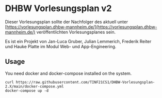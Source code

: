 # DHBW Vorlesungsplan v2

Dieser Vorlesungsplan sollte der Nachfolger des aktuell unter [https://vorlesungsplan.dhbw-mannheim.de/](https://vorlesungsplan.dhbw-mannheim.de/) veröffentlichten Vorlesungsplanes sein.

Es ist ein Projekt von Jan-Luca Gruber, Julian Lemmerich, Frederik Reiter und Hauke Platte im Modul Web- und App-Engineering.

## Usage

You need docker and docker-compose installed on the system.

```
curl https://raw.githubusercontent.com/TINF21CS1/DHBW-Vorlesungsplan-2.X/main/docker-compose.yml
docker-compose up -d
```
